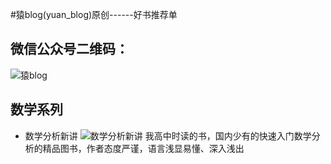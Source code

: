 #猿blog(yuan_blog)原创------好书推荐单
## 微信公众号二维码：
![猿blog](http://open.weixin.qq.com/qr/code/?username=yuan_blog)
## 数学系列
- 数学分析新讲
![数学分析新讲](http://img13.360buyimg.com/n3/jfs/t184/352/2443485410/24366/e660d25b/53d224a0N8e89e8fe.jpg)
我高中时读的书，国内少有的快速入门数学分析的精品图书，作者态度严谨，语言浅显易懂、深入浅出

